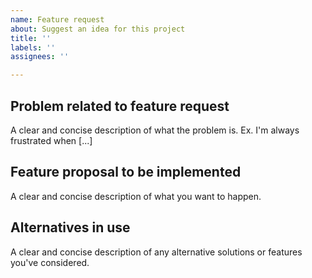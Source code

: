 ```yaml
---
name: Feature request
about: Suggest an idea for this project
title: ''
labels: ''
assignees: ''

---
```


## Problem related to feature request
A clear and concise description of what the problem is. Ex. I'm always frustrated when [...]

## Feature proposal to be implemented
A clear and concise description of what you want to happen.

## Alternatives in use
A clear and concise description of any alternative solutions or features you've considered.
